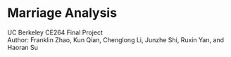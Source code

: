# Marriage Analysis
UC Berkeley CE264 Final Project<br/>
Author: Franklin Zhao, Kun Qian, Chenglong Li, Junzhe Shi, Ruxin Yan, and Haoran Su
